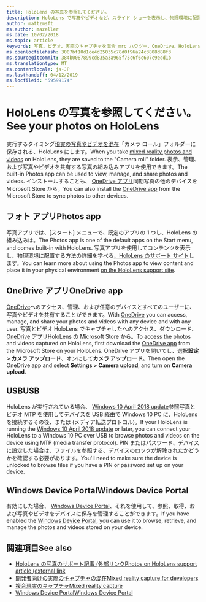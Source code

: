 ```yaml
---
title: HoloLens の写真を参照してください。
description: HoloLens で写真やビデオなど、スライド ショーを表示し、物理環境に配置する方法。
author: mattzmsft
ms.author: mazeller
ms.date: 10/02/2018
ms.topic: article
keywords: 写真、ビデオ、実際のキャプチャを混合 mrc ハウツー、OneDrive、HoloLens、暗証番号 (pin)、場所、スライド ショー
ms.openlocfilehash: 3007bf10d1ce4d25035c78d0f96a24c3808d88f3
ms.sourcegitcommit: 384b0087899cd835a3a965f75c6f6c607c9edd1b
ms.translationtype: MT
ms.contentlocale: ja-JP
ms.lasthandoff: 04/12/2019
ms.locfileid: "59599174"
---
```

# <a name="see-your-photos-on-hololens"></a><span data-ttu-id="6f1b9-104">HoloLens の写真を参照してください。</span><span class="sxs-lookup"><span data-stu-id="6f1b9-104">See your photos on HoloLens</span></span>

<span data-ttu-id="6f1b9-105">実行するタイミング[現実の写真やビデオを混在](mixed-reality-capture.md)「カメラ ロール」フォルダーに保存される、HoloLens にします。</span><span class="sxs-lookup"><span data-stu-id="6f1b9-105">When you take [mixed reality photos and videos](mixed-reality-capture.md) on HoloLens, they are saved to the "Camera roll" folder.</span></span> <span data-ttu-id="6f1b9-106">表示、管理、および写真やビデオを共有する写真の組み込みアプリを使用できます。</span><span class="sxs-lookup"><span data-stu-id="6f1b9-106">The built-in Photos app can be used to view, manage, and share photos and videos.</span></span> <span data-ttu-id="6f1b9-107">インストールすることも、 [OneDrive アプリ](https://www.microsoft.com/p/onedrive/9wzdncrfj1p3)同期写真の他のデバイスを Microsoft Store から。</span><span class="sxs-lookup"><span data-stu-id="6f1b9-107">You can also install the [OneDrive app](https://www.microsoft.com/p/onedrive/9wzdncrfj1p3) from the Microsoft Store to sync photos to other devices.</span></span> 

## <a name="photos-app"></a><span data-ttu-id="6f1b9-108">フォト アプリ</span><span class="sxs-lookup"><span data-stu-id="6f1b9-108">Photos app</span></span>

<span data-ttu-id="6f1b9-109">写真アプリでは、[スタート] メニューで、既定のアプリの 1 つし、HoloLens の組み込みは。</span><span class="sxs-lookup"><span data-stu-id="6f1b9-109">The Photos app is one of the default apps on the Start menu, and comes built-in with HoloLens.</span></span> <span data-ttu-id="6f1b9-110">写真アプリを使用してコンテンツを表示し、物理環境に配置する方法の詳細を学べる[、HoloLens のサポート サイト](https://support.microsoft.com/help/12648)します。</span><span class="sxs-lookup"><span data-stu-id="6f1b9-110">You can learn more about using the Photos app to view content and place it in your physical environment [on the HoloLens support site](https://support.microsoft.com/help/12648).</span></span> 

## <a name="onedrive-app"></a><span data-ttu-id="6f1b9-111">OneDrive アプリ</span><span class="sxs-lookup"><span data-stu-id="6f1b9-111">OneDrive app</span></span>

<span data-ttu-id="6f1b9-112">[OneDrive](https://onedrive.live.com/)へのアクセス、管理、および任意のデバイスとすべてのユーザーに、写真やビデオを共有することができます。</span><span class="sxs-lookup"><span data-stu-id="6f1b9-112">With [OneDrive](https://onedrive.live.com/) you can access, manage, and share your photos and videos with any device and with any user.</span></span> <span data-ttu-id="6f1b9-113">写真とビデオ HoloLens でキャプチャしたへのアクセス、ダウンロード、 [OneDrive アプリ](https://www.microsoft.com/p/onedrive/9wzdncrfj1p3)HoloLens の Microsoft Store から。</span><span class="sxs-lookup"><span data-stu-id="6f1b9-113">To access the photos and videos captured on HoloLens, first download the [OneDrive app](https://www.microsoft.com/p/onedrive/9wzdncrfj1p3) from the Microsoft Store on your HoloLens.</span></span> <span data-ttu-id="6f1b9-114">OneDrive アプリを開いてし、選択**設定 > カメラ アップロード**、オンにして**カメラ アップロード**。</span><span class="sxs-lookup"><span data-stu-id="6f1b9-114">Then open the OneDrive app and select **Settings > Camera upload**, and turn on **Camera upload**.</span></span>

## <a name="usb"></a><span data-ttu-id="6f1b9-115">USB</span><span class="sxs-lookup"><span data-stu-id="6f1b9-115">USB</span></span> 

<span data-ttu-id="6f1b9-116">HoloLens が実行されている場合、 [Windows 10 April 2018 update](release-notes-april-2018.md)参照写真とビデオ MTP を使用してデバイスを USB 経由で Windows 10 PC に、HoloLens を接続するその後、または (メディア転送プロトコル)。</span><span class="sxs-lookup"><span data-stu-id="6f1b9-116">If your HoloLens is running the [Windows 10 April 2018 update](release-notes-april-2018.md) or later, you can connect your HoloLens to a Windows 10 PC over USB to browse photos and videos on the device using MTP (media transfer protocol).</span></span> <span data-ttu-id="6f1b9-117">PIN またはパスワード、デバイスに設定した場合は、ファイルを参照する、デバイスのロックが解除されたかどうかを確認する必要があります。</span><span class="sxs-lookup"><span data-stu-id="6f1b9-117">You'll need to make sure the device is unlocked to browse files if you have a PIN or password set up on your device.</span></span> 

## <a name="windows-device-portal"></a><span data-ttu-id="6f1b9-118">Windows Device Portal</span><span class="sxs-lookup"><span data-stu-id="6f1b9-118">Windows Device Portal</span></span>

<span data-ttu-id="6f1b9-119">有効にした場合、 [Windows Device Portal](using-the-windows-device-portal.md#mixed-reality-capture)、それを使用して、参照、取得、および写真やビデオをデバイスに保存を管理することができます。</span><span class="sxs-lookup"><span data-stu-id="6f1b9-119">If you have enabled the [Windows Device Portal](using-the-windows-device-portal.md#mixed-reality-capture), you can use it to browse, retrieve, and manage the photos and videos stored on your device.</span></span>

## <a name="see-also"></a><span data-ttu-id="6f1b9-120">関連項目</span><span class="sxs-lookup"><span data-stu-id="6f1b9-120">See also</span></span>

* [<span data-ttu-id="6f1b9-121">HoloLens の写真のサポート記事 (外部リンク</span><span class="sxs-lookup"><span data-stu-id="6f1b9-121">Photos on HoloLens support article (external link</span></span>](https://support.microsoft.com/help/12648)
* [<span data-ttu-id="6f1b9-122">開発者向けの実際のキャプチャの混在</span><span class="sxs-lookup"><span data-stu-id="6f1b9-122">Mixed reality capture for developers</span></span>](mixed-reality-capture-for-developers.md)
* [<span data-ttu-id="6f1b9-123">複合現実のキャプチャ</span><span class="sxs-lookup"><span data-stu-id="6f1b9-123">Mixed reality capture</span></span>](mixed-reality-capture.md)
* [<span data-ttu-id="6f1b9-124">Windows Device Portal</span><span class="sxs-lookup"><span data-stu-id="6f1b9-124">Windows Device Portal</span></span>](using-the-windows-device-portal.md)
